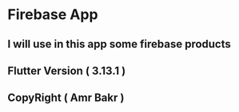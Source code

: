 # Firebase App 
## I will use in this app some firebase products

## Flutter Version ( 3.13.1 )

## CopyRight ( Amr Bakr )



